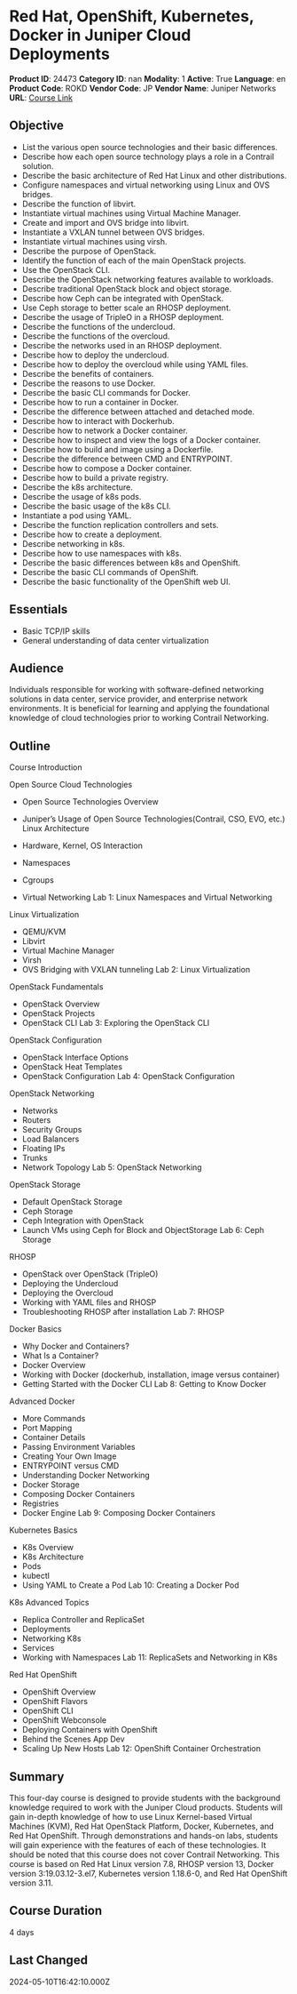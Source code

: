 # Red Hat, OpenShift, Kubernetes, Docker in Juniper Cloud Deployments

**Product ID**: 24473
**Category ID**: nan
**Modality**: 1
**Active**: True
**Language**: en
**Product Code**: ROKD
**Vendor Code**: JP
**Vendor Name**: Juniper Networks
**URL**: [Course Link](https://www.fastlaneus.com/course/juniper-rokd)

## Objective
- List the various open source technologies and their basic differences.
- Describe how each open source technology plays a role in a Contrail solution.
- Describe the basic architecture of Red Hat Linux and other distributions.
- Configure namespaces and virtual networking using Linux and OVS bridges.
- Describe the function of libvirt.
- Instantiate virtual machines using Virtual Machine Manager.
- Create and import and OVS bridge into libvirt.
- Instantiate a VXLAN tunnel between OVS bridges.
- Instantiate virtual machines using virsh.
- Describe the purpose of OpenStack.
- Identify the function of each of the main OpenStack projects.
- Use the OpenStack CLI.
- Describe the OpenStack networking features available to workloads.
- Describe traditional OpenStack block and object storage.
- Describe how Ceph can be integrated with OpenStack.
- Use Ceph storage to better scale an RHOSP deployment.
- Describe the usage of TripleO in a RHOSP deployment.
- Describe the functions of the undercloud.
- Describe the functions of the overcloud.
- Describe the networks used in an RHOSP deployment.
- Describe how to deploy the undercloud.
- Describe how to deploy the overcloud while using YAML files.
- Describe the benefits of containers.
- Describe the reasons to use Docker.
- Describe the basic CLI commands for Docker.
- Describe how to run a container in Docker.
- Describe the difference between attached and detached mode.
- Describe how to interact with Dockerhub.
- Describe how to network a Docker container.
- Describe how to inspect and view the logs of a Docker container.
- Describe how to build and image using a Dockerfile.
- Describe the difference between CMD and ENTRYPOINT.
- Describe how to compose a Docker container.
- Describe how to build a private registry.
- Describe the k8s architecture.
- Describe the usage of k8s pods.
- Describe the basic usage of the k8s CLI.
- Instantiate a pod using YAML.
- Describe the function replication controllers and sets.
- Describe how to create a deployment.
- Describe networking in k8s.
- Describe how to use namespaces with k8s.
- Describe the basic differences between k8s and OpenShift.
- Describe the basic CLI commands of OpenShift.
- Describe the basic functionality of the OpenShift web UI.

## Essentials
- Basic TCP/IP skills
- General understanding of data center virtualization

## Audience
Individuals responsible for working with software-defined networking solutions in data center, service provider, and enterprise network environments. It is beneficial for learning and applying the foundational knowledge of cloud technologies prior to working Contrail Networking.

## Outline
Course Introduction

Open Source Cloud Technologies


- Open Source Technologies Overview
- Juniper’s Usage of Open Source Technologies(Contrail, CSO, EVO, etc.)
Linux Architecture


- Hardware, Kernel, OS Interaction
- Namespaces
- Cgroups
- Virtual Networking
Lab 1: Linux Namespaces and Virtual Networking

Linux Virtualization


- QEMU/KVM
- Libvirt
- Virtual Machine Manager
- Virsh
- OVS Bridging with VXLAN tunneling
Lab 2: Linux Virtualization

OpenStack Fundamentals


- OpenStack Overview
- OpenStack Projects
- OpenStack CLI
Lab 3: Exploring the OpenStack CLI

OpenStack Configuration


- OpenStack Interface Options
- OpenStack Heat Templates
- OpenStack Configuration
Lab 4: OpenStack Configuration

OpenStack Networking


- Networks
- Routers
- Security Groups
- Load Balancers
- Floating IPs
- Trunks
- Network Topology
Lab 5: OpenStack Networking

OpenStack Storage


- Default OpenStack Storage
- Ceph Storage
- Ceph Integration with OpenStack
- Launch VMs using Ceph for Block and ObjectStorage
Lab 6: Ceph Storage

RHOSP


- OpenStack over OpenStack (TripleO)
- Deploying the Undercloud
- Deploying the Overcloud
- Working with YAML files and RHOSP
- Troubleshooting RHOSP after installation
Lab 7: RHOSP

Docker Basics


- Why Docker and Containers?
- What Is a Container?
- Docker Overview
- Working with Docker (dockerhub, installation, image versus container)
- Getting Started with the Docker CLI
Lab 8: Getting to Know Docker

Advanced Docker


- More Commands
- Port Mapping
- Container Details
- Passing Environment Variables
- Creating Your Own Image
- ENTRYPOINT versus CMD
- Understanding Docker Networking
- Docker Storage
- Composing Docker Containers
- Registries
- Docker Engine
Lab 9: Composing Docker Containers

Kubernetes Basics


- K8s Overview
- K8s Architecture
- Pods
- kubectl
- Using YAML to Create a Pod
Lab 10: Creating a Docker Pod

K8s Advanced Topics


- Replica Controller and ReplicaSet
- Deployments
- Networking K8s
- Services
- Working with Namespaces
Lab 11: ReplicaSets and Networking in K8s

Red Hat OpenShift


- OpenShift Overview
- OpenShift Flavors
- OpenShift CLI
- OpenShift Webconsole
- Deploying Containers with OpenShift
- Behind the Scenes App Dev
- Scaling Up New Hosts
Lab 12: OpenShift Container Orchestration

## Summary
This four-day course is designed to provide students with the background knowledge required to work with the Juniper Cloud products. Students will gain in-depth knowledge of how to use Linux Kernel-based Virtual Machines (KVM), Red Hat OpenStack Platform, Docker, Kubernetes, and Red Hat OpenShift. Through demonstrations and hands-on labs, students will gain experience with the features of each of these technologies. It should be noted that this course does not cover Contrail Networking. This course is based on Red Hat Linux version 7.8, RHOSP version 13, Docker version 3:19.03.12-3.el7, Kubernetes version 1.18.6-0, and Red Hat OpenShift version 3.11.

## Course Duration
4 days

## Last Changed
2024-05-10T16:42:10.000Z

